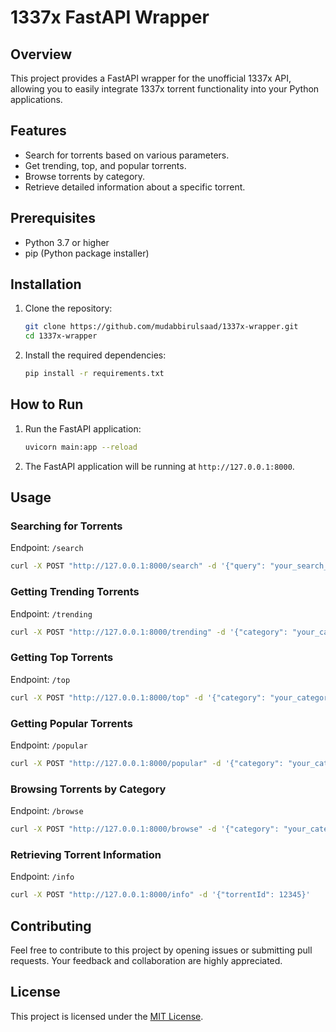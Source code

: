 # 1337x FastAPI Wrapper

## Overview

This project provides a FastAPI wrapper for the unofficial 1337x API, allowing you to easily integrate 1337x torrent functionality into your Python applications.

## Features

- Search for torrents based on various parameters.
- Get trending, top, and popular torrents.
- Browse torrents by category.
- Retrieve detailed information about a specific torrent.

## Prerequisites

- Python 3.7 or higher
- pip (Python package installer)

## Installation

1. Clone the repository:

   ```bash
   git clone https://github.com/mudabbirulsaad/1337x-wrapper.git
   cd 1337x-wrapper
   ```

2. Install the required dependencies:

   ```bash
   pip install -r requirements.txt
   ```

## How to Run

1. Run the FastAPI application:

   ```bash
   uvicorn main:app --reload
   ```

2. The FastAPI application will be running at `http://127.0.0.1:8000`.

## Usage

### Searching for Torrents

Endpoint: `/search`

```bash
curl -X POST "http://127.0.0.1:8000/search" -d '{"query": "your_search_query"}'
```

### Getting Trending Torrents

Endpoint: `/trending`

```bash
curl -X POST "http://127.0.0.1:8000/trending" -d '{"category": "your_category"}'
```

### Getting Top Torrents

Endpoint: `/top`

```bash
curl -X POST "http://127.0.0.1:8000/top" -d '{"category": "your_category"}'
```

### Getting Popular Torrents

Endpoint: `/popular`

```bash
curl -X POST "http://127.0.0.1:8000/popular" -d '{"category": "your_category"}'
```

### Browsing Torrents by Category

Endpoint: `/browse`

```bash
curl -X POST "http://127.0.0.1:8000/browse" -d '{"category": "your_category", "page": 1}'
```

### Retrieving Torrent Information

Endpoint: `/info`

```bash
curl -X POST "http://127.0.0.1:8000/info" -d '{"torrentId": 12345}'
```

## Contributing

Feel free to contribute to this project by opening issues or submitting pull requests. Your feedback and collaboration are highly appreciated.

## License

This project is licensed under the [MIT License](LICENSE).
